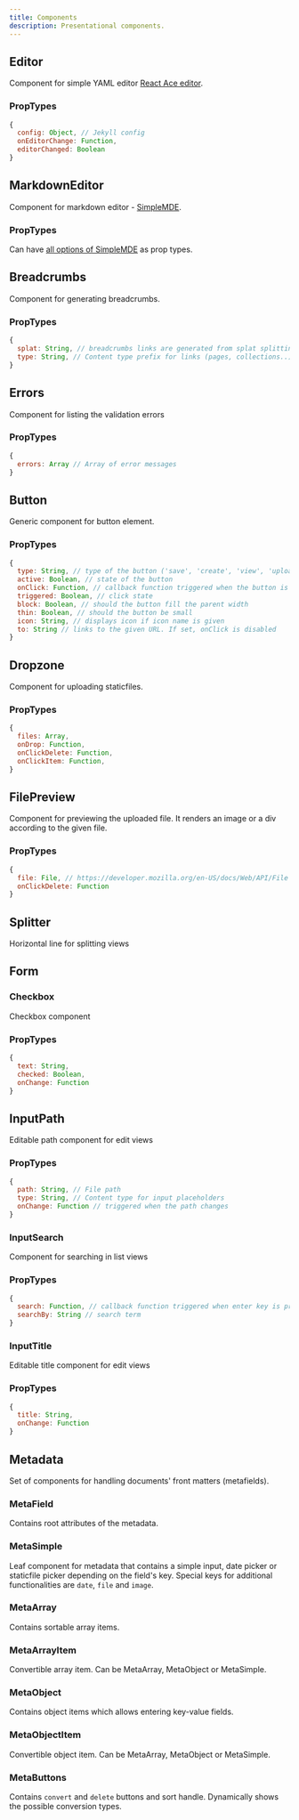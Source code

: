 ```yaml
---
title: Components
description: Presentational components.
---
```


## Editor

Component for simple YAML editor [React Ace editor](https://github.com/securingsincity/react-ace).

### PropTypes

```javascript
{
  config: Object, // Jekyll config
  onEditorChange: Function,
  editorChanged: Boolean
}
```

## MarkdownEditor

Component for markdown editor - [SimpleMDE](https://simplemde.com/).

### PropTypes
Can have [all options of SimpleMDE](https://github.com/NextStepWebs/simplemde-markdown-editor#configuration) as prop types.

## Breadcrumbs

Component for generating breadcrumbs.

### PropTypes

```javascript
{
  splat: String, // breadcrumbs links are generated from splat splitting by `/`
  type: String, // Content type prefix for links (pages, collections..)
}
```

## Errors

Component for listing the validation errors

### PropTypes

```javascript
{
  errors: Array // Array of error messages
}
```

## Button

Generic component for button element.

### PropTypes

```javascript
{
  type: String, // type of the button ('save', 'create', 'view', 'upload' etc.)
  active: Boolean, // state of the button
  onClick: Function, // callback function triggered when the button is clicked
  triggered: Boolean, // click state
  block: Boolean, // should the button fill the parent width
  thin: Boolean, // should the button be small
  icon: String, // displays icon if icon name is given
  to: String // links to the given URL. If set, onClick is disabled
}
```

## Dropzone

Component for uploading staticfiles.

### PropTypes

```javascript
{
  files: Array,
  onDrop: Function,
  onClickDelete: Function,
  onClickItem: Function,
}
```

## FilePreview

Component for previewing the uploaded file. It renders an image or a div according to
the given file.

### PropTypes

```javascript
{
  file: File, // https://developer.mozilla.org/en-US/docs/Web/API/File
  onClickDelete: Function
}
```

## Splitter

Horizontal line for splitting views

## Form

### Checkbox

Checkbox component

### PropTypes

```javascript
{
  text: String,
  checked: Boolean,
  onChange: Function
}
```

## InputPath

Editable path component for edit views

### PropTypes

```javascript
{
  path: String, // File path
  type: String, // Content type for input placeholders
  onChange: Function // triggered when the path changes
}
```

### InputSearch

Component for searching in list views

### PropTypes

```javascript
{
  search: Function, // callback function triggered when enter key is pressed
  searchBy: String // search term
}
```

### InputTitle

Editable title component for edit views

### PropTypes

```javascript
{
  title: String,
  onChange: Function
}
```

## Metadata

Set of components for handling documents' front matters (metafields).

### MetaField

Contains root attributes of the metadata.

### MetaSimple

Leaf component for metadata that contains a simple input, date picker or staticfile
picker depending on the field's key.
Special keys for additional functionalities are `date`, `file` and `image`.

### MetaArray

Contains sortable array items.

### MetaArrayItem

Convertible array item. Can be MetaArray, MetaObject or MetaSimple.

### MetaObject

Contains object items which allows entering key-value fields.

### MetaObjectItem

Convertible object item. Can be MetaArray, MetaObject or MetaSimple.

### MetaButtons

Contains `convert` and `delete` buttons and sort handle. Dynamically shows the possible
conversion types.
